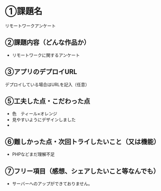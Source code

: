 # ①課題名
リモートワークアンケート

## ②課題内容（どんな作品か）
- リモートワークに関するアンケート

## ③アプリのデプロイURL
デプロイしている場合はURLを記入（任意）

## ⑤工夫した点・こだわった点
- 色　ティール×オレンジ
- 見やすいようにデザインしました
- 
## ⑥難しかった点・次回トライしたいこと（又は機能）
- PHPなどまだ理解不足

## ⑦フリー項目（感想、シェアしたいこと等なんでも）
- サーバーへのアップができておりません。
